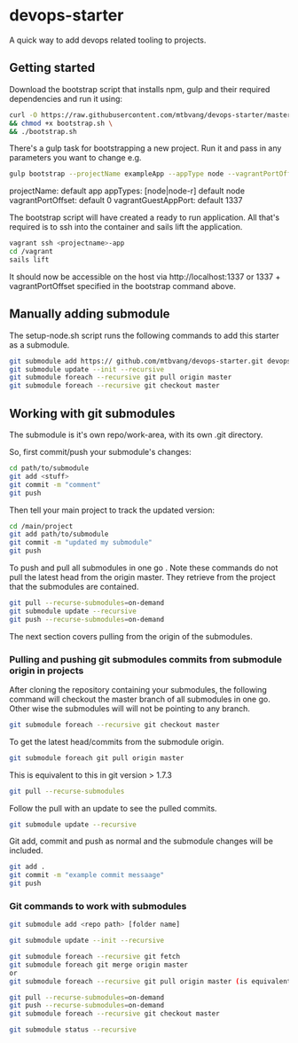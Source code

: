 # devops-starter

A quick way to add devops related tooling to projects. 

## Getting started

Download the bootstrap script that installs npm, gulp and their required dependencies and run it using:

```sh
curl -O https://raw.githubusercontent.com/mtbvang/devops-starter/master/bootstrap.sh \
&& chmod +x bootstrap.sh \
&& ./bootstrap.sh
```

There's a gulp task for bootstrapping a new project. Run it and pass in any parameters you want to change e.g.
```sh
gulp bootstrap --projectName exampleApp --appType node --vagrantPortOffset 0 --vagrantGuestAppPort 1337 
```

projectName: default app
appTypes: [node|node-r] default node
vagrantPortOffset: default  0
vagrantGuestAppPort: default 1337

The bootstrap script will have created a ready to run application. All that's required is to ssh into the container and sails lift the application.

```sh
vagrant ssh <projectname>-app
cd /vagrant
sails lift
```

It should now be accessible on the host via http://localhost:1337  or 1337 + vagrantPortOffset specified in the bootstrap command above.

## Manually adding submodule

The setup-node.sh script runs the following commands to add this starter as a submodule.

```sh
git submodule add https:// github.com/mtbvang/devops-starter.git devops
git submodule update --init --recursive
git submodule foreach --recursive git pull origin master
git submodule foreach --recursive git checkout master
```

## Working with git submodules

The submodule is it's own repo/work-area, with its own .git directory.

So, first commit/push your submodule's changes:

```sh
cd path/to/submodule
git add <stuff>
git commit -m "comment"
git push
```
Then tell your main project to track the updated version:

```sh
cd /main/project
git add path/to/submodule
git commit -m "updated my submodule"
git push
```

To push and pull all submodules in one go . Note these commands do not pull the latest head from the origin master. They retrieve from the project that the submodules are contained.

```sh
git pull --recurse-submodules=on-demand
git submodule update --recursive
git push --recurse-submodules=on-demand
```

The next section covers pulling from the origin of the submodules.

### Pulling and pushing git submodules commits from submodule origin in projects

After cloning the repository containing your submodules, the following command will checkout the master branch of all submodules in one go. Other wise the submodules will will not be pointing to any branch.

```sh
git submodule foreach --recursive git checkout master
```

To get the latest head/commits from the submodule origin.

```sh
git submodule foreach git pull origin master
```
This is equivalent to this in git version > 1.7.3

```sh
git pull --recurse-submodules
```

Follow the pull with an update to see the pulled commits.

```sh
git submodule update --recursive
```

Git add, commit and push as normal and the submodule changes will be included.

```sh
git add .
git commit -m "example commit messaage"
git push
```
 

### Git commands to work with submodules
  
```sh
git submodule add <repo path> [folder name]

git submodule update --init --recursive

git submodule foreach --recursive git fetch
git submodule foreach git merge origin master
or
git submodule foreach --recursive git pull origin master (is equivalent to a fetch and then merge)

git pull --recurse-submodules=on-demand
git push --recurse-submodules=on-demand
git submodule foreach --recursive git checkout master

git submodule status --recursive
```



